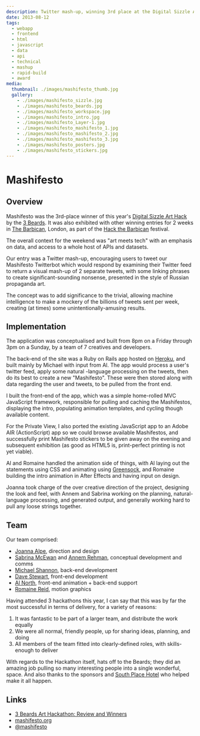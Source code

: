 ```yaml
---
description: Twitter mash-up, winning 3rd place at the Digital Sizzle Art Hack 2013
date: 2013-08-12
tags:
  - webapp
  - frontend
  - html
  - javascript
  - data
  - api
  - technical
  - mashup
  - rapid-build
  - award
media:
  thumbnail: ./images/mashifesto_thumb.jpg
  gallery:
    - ./images/mashifesto_sizzle.jpg
    - ./images/mashifesto_beards.jpg
    - ./images/mashifesto_workspace.jpg
    - ./images/mashifesto_intro.jpg
    - ./images/mashifesto_Layer-1.jpg
    - ./images/mashifesto_mashifesto_1.jpg
    - ./images/mashifesto_mashifesto_2.jpg
    - ./images/mashifesto_mashifesto_3.jpg
    - ./images/mashifesto_posters.jpg
    - ./images/mashifesto_stickers.jpg
---
```


# Mashifesto

## Overview

Mashifesto was the 3rd-place winner of this year's [Digital Sizzle Art Hack](http://techcitynews.com/2013/07/29/3beards-art-hackathon-review-and-winners/) by the [3 Beards](http://3-beards.com/about.html). It was also exhibited with other winning entries for 2 weeks in [The Barbican](http://barbican.org.uk/), London, as part of the [Hack the Barbican](http://hackthebarbican.org/) festival.

The overall context for the weekend was "art meets tech" with an emphasis on data, and access to a whole host of APIs and datasets.

Our entry was a Twitter mash-up, encouraging users to tweet our Mashifesto Twitterbot which would respond by examining their Twitter feed to return a visual mash-up of 2 separate tweets, with some linking phrases to create significant-sounding nonsense, presented in the style of Russian propaganda art.

The concept was to add significance to the trivial, allowing machine intelligence to make a mockery of the billions of tweets sent per week, creating (at times) some unintentionally-amusing results.

## Implementation

The application was conceptualised and built from 8pm on a Friday through 3pm on a Sunday, by a team of 7 creatives and developers.

The back-end of the site was a Ruby on Rails app hosted on [Heroku](https://herokuapp.com/), and built mainly by Michael with input from Al. The app would process a user's twitter feed, apply some natural -language processing on the tweets, then do its best to create a new "Mashifesto". These were then stored along with data regarding the user and tweets, to be pulled from the front end.

I built the front-end of the app, which was a simple home-rolled MVC JavaScript framework, responsible for pulling and caching the Mashifestos, displaying the intro, populating animation templates, and cycling though available content.

For the Private View, I also ported the existing JavaScript app to an Adobe AIR (ActionScript) app so we could browse available Mashifestos, and successfully print Mashifesto stickers to be given away on the evening and subsequent exhibition (as good as HTML5 is, print-perfect printing is not yet viable).

Al and Romaine handled the animation side of things, with Al laying out the statements using CSS and animating using [Greensock](http://greensock.com/v12/), and Romaine building the intro animation in After Effects and having input on design.

Joanna took charge of the over creative direction of the project, designing the look and feel, with Annem and Sabrina working on the planning, natural-language processing, and generated output, and generally working hard to pull any loose strings together.

## Team

Our team comprised:

- [Joanna Alpe](https://twitter.com/joannaalpe), direction and design
- [Sabrina McEwan](https://twitter.com/sabrinamcewen) and [Annem Rehman](https://twitter.com/rubyannem), conceptual development and comms
- [Michael Shannon](https://twitter.com/michaelrshannon), back-end development
- [Dave Stewart](https://twitter.com/dave_stewart/), front-end development
- [Al North](https://twitter.com/al_north), front-end animation + back-end support
- [Romaine Reid](https://twitter.com/RomaineReid), motion graphics

Having attended 3 hackathons this year, I can say that this was by far the most successful in terms of delivery, for a variety of reasons:

1. It was fantastic to be part of a larger team, and distribute the work equally
2. We were all normal, friendly people, up for sharing ideas, planning, and doing
3. All members of the team fitted into clearly-defined roles, with skills-enough to deliver

With regards to the Hackathon itself, hats off to the Beards; they did an amazing job pulling so many interesting people into a single wonderful, space. And also thanks to the sponsors and [South Place Hotel](http://southplacehotel.com/) who helped make it all happen.

## Links

- [3 Beards Art Hackathon: Review and Winners](http://techcitynews.com/2013/07/29/3beards-art-hackathon-review-and-winners/)
- [mashifesto.org](http://mashifesto.org/)
- [@mashifesto](https://twitter.com/mashifesto)
